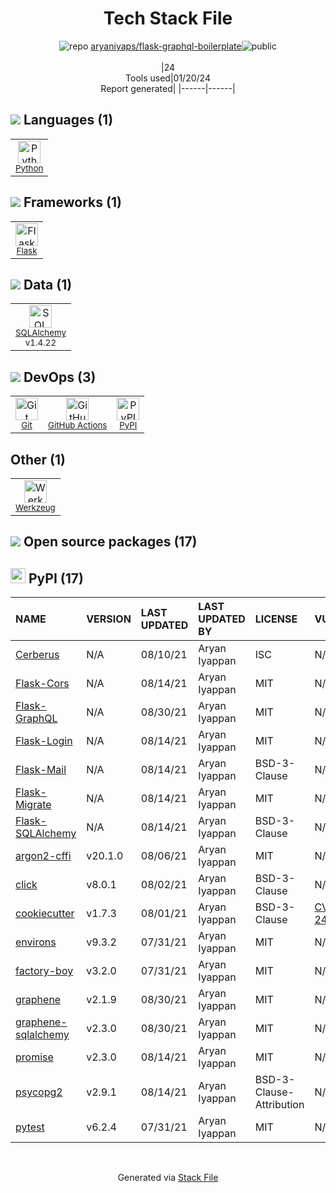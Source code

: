 <!--
&lt;--- Readme.md Snippet without images Start ---&gt;
## Tech Stack
aryaniyaps/flask-graphql-boilerplate is built on the following main stack:

- [Python](https://www.python.org) – Languages
- [SQLAlchemy](http://www.sqlalchemy.org/) – Object Relational Mapper (ORM)
- [GitHub Actions](https://github.com/features/actions) – Continuous Integration
- [Flask](http://flask.pocoo.org/) – Microframeworks (Backend)

Full tech stack [here](/techstack.md)

&lt;--- Readme.md Snippet without images End ---&gt;

&lt;--- Readme.md Snippet with images Start ---&gt;
## Tech Stack
aryaniyaps/flask-graphql-boilerplate is built on the following main stack:

- <img width='25' height='25' src='https://img.stackshare.io/service/993/pUBY5pVj.png' alt='Python'/> [Python](https://www.python.org) – Languages
- <img width='25' height='25' src='https://img.stackshare.io/service/1839/q5uAkmy7.png' alt='SQLAlchemy'/> [SQLAlchemy](http://www.sqlalchemy.org/) – Object Relational Mapper (ORM)
- <img width='25' height='25' src='https://img.stackshare.io/service/11563/actions.png' alt='GitHub Actions'/> [GitHub Actions](https://github.com/features/actions) – Continuous Integration
- <img width='25' height='25' src='https://img.stackshare.io/service/1001/default_6d109315b60108628b7cd3e159b84645c31ef0e2.png' alt='Flask'/> [Flask](http://flask.pocoo.org/) – Microframeworks (Backend)

Full tech stack [here](/techstack.md)

&lt;--- Readme.md Snippet with images End ---&gt;
-->
<div align="center">

# Tech Stack File
![](https://img.stackshare.io/repo.svg "repo") [aryaniyaps/flask-graphql-boilerplate](https://github.com/aryaniyaps/flask-graphql-boilerplate)![](https://img.stackshare.io/public_badge.svg "public")
<br/><br/>
|24<br/>Tools used|01/20/24 <br/>Report generated|
|------|------|
</div>

## <img src='https://img.stackshare.io/languages.svg'/> Languages (1)
<table><tr>
  <td align='center'>
  <img width='36' height='36' src='https://img.stackshare.io/service/993/pUBY5pVj.png' alt='Python'>
  <br>
  <sub><a href="https://www.python.org">Python</a></sub>
  <br>
  <sub></sub>
</td>

</tr>
</table>

## <img src='https://img.stackshare.io/frameworks.svg'/> Frameworks (1)
<table><tr>
  <td align='center'>
  <img width='36' height='36' src='https://img.stackshare.io/service/1001/default_6d109315b60108628b7cd3e159b84645c31ef0e2.png' alt='Flask'>
  <br>
  <sub><a href="http://flask.pocoo.org/">Flask</a></sub>
  <br>
  <sub></sub>
</td>

</tr>
</table>

## <img src='https://img.stackshare.io/databases.svg'/> Data (1)
<table><tr>
  <td align='center'>
  <img width='36' height='36' src='https://img.stackshare.io/service/1839/q5uAkmy7.png' alt='SQLAlchemy'>
  <br>
  <sub><a href="http://www.sqlalchemy.org/">SQLAlchemy</a></sub>
  <br>
  <sub>v1.4.22</sub>
</td>

</tr>
</table>

## <img src='https://img.stackshare.io/devops.svg'/> DevOps (3)
<table><tr>
  <td align='center'>
  <img width='36' height='36' src='https://img.stackshare.io/service/1046/git.png' alt='Git'>
  <br>
  <sub><a href="http://git-scm.com/">Git</a></sub>
  <br>
  <sub></sub>
</td>

<td align='center'>
  <img width='36' height='36' src='https://img.stackshare.io/service/11563/actions.png' alt='GitHub Actions'>
  <br>
  <sub><a href="https://github.com/features/actions">GitHub Actions</a></sub>
  <br>
  <sub></sub>
</td>

<td align='center'>
  <img width='36' height='36' src='https://img.stackshare.io/service/12572/-RIWgodF_400x400.jpg' alt='PyPI'>
  <br>
  <sub><a href="https://pypi.org/">PyPI</a></sub>
  <br>
  <sub></sub>
</td>

</tr>
</table>

## Other (1)
<table><tr>
  <td align='center'>
  <img width='36' height='36' src='https://img.stackshare.io/service/11076/iwoLyNPI_normal.jpg' alt='Werkzeug'>
  <br>
  <sub><a href="https://palletsprojects.com/p/werkzeug/">Werkzeug</a></sub>
  <br>
  <sub></sub>
</td>

</tr>
</table>


## <img src='https://img.stackshare.io/group.svg' /> Open source packages (17)</h2>

## <img width='24' height='24' src='https://img.stackshare.io/service/12572/-RIWgodF_400x400.jpg'/> PyPI (17)

|NAME|VERSION|LAST UPDATED|LAST UPDATED BY|LICENSE|VULNERABILITIES|
|:------|:------|:------|:------|:------|:------|
|[Cerberus](https://pypi.org/project/Cerberus)|N/A|08/10/21|Aryan Iyappan |ISC|N/A|
|[Flask-Cors](https://pypi.org/project/Flask-Cors)|N/A|08/14/21|Aryan Iyappan |MIT|N/A|
|[Flask-GraphQL](https://pypi.org/project/Flask-GraphQL)|N/A|08/30/21|Aryan Iyappan |MIT|N/A|
|[Flask-Login](https://pypi.org/project/Flask-Login)|N/A|08/14/21|Aryan Iyappan |MIT|N/A|
|[Flask-Mail](https://pypi.org/project/Flask-Mail)|N/A|08/14/21|Aryan Iyappan |BSD-3-Clause|N/A|
|[Flask-Migrate](https://pypi.org/project/Flask-Migrate)|N/A|08/14/21|Aryan Iyappan |MIT|N/A|
|[Flask-SQLAlchemy](https://pypi.org/project/Flask-SQLAlchemy)|N/A|08/14/21|Aryan Iyappan |BSD-3-Clause|N/A|
|[argon2-cffi](https://pypi.org/project/argon2-cffi)|v20.1.0|08/06/21|Aryan Iyappan |MIT|N/A|
|[click](https://pypi.org/project/click)|v8.0.1|08/02/21|Aryan Iyappan |BSD-3-Clause|N/A|
|[cookiecutter](https://pypi.org/project/cookiecutter)|v1.7.3|08/01/21|Aryan Iyappan |BSD-3-Clause|[CVE-2022-24065](https://github.com/advisories/GHSA-f4q6-9qm4-h8j4) (High)|
|[environs](https://pypi.org/project/environs)|v9.3.2|07/31/21|Aryan Iyappan |MIT|N/A|
|[factory-boy](https://pypi.org/project/factory-boy)|v3.2.0|07/31/21|Aryan Iyappan |MIT|N/A|
|[graphene](https://pypi.org/project/graphene)|v2.1.9|08/30/21|Aryan Iyappan |MIT|N/A|
|[graphene-sqlalchemy](https://pypi.org/project/graphene-sqlalchemy)|v2.3.0|08/30/21|Aryan Iyappan |MIT|N/A|
|[promise](https://pypi.org/project/promise)|v2.3.0|08/14/21|Aryan Iyappan |MIT|N/A|
|[psycopg2](https://pypi.org/project/psycopg2)|v2.9.1|08/14/21|Aryan Iyappan |BSD-3-Clause-Attribution|N/A|
|[pytest](https://pypi.org/project/pytest)|v6.2.4|07/31/21|Aryan Iyappan |MIT|N/A|

<br/>
<div align='center'>

Generated via [Stack File](https://github.com/marketplace/stack-file)

